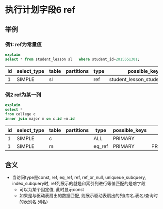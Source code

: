 # 执行计划字段6 ref

## 举例

### 例1: ref为常量值

```sql
explain
select * from student_lesson sl   where student_id=2015551301;
```

|id|select_type|table|partitions|type|possible_keys|key|key_len|ref|rows|filtered|Extra|
|--|-----------|-----|----------|----|-------------|---|-------|---|----|--------|-----|
|1|SIMPLE|sl||ref|student_lesson_student_id_IDX|student_lesson_student_id_IDX|4|const|2|100.0||


### 例2 ref为某一列

```sql
explain
select * 
from college c 
inner join major m on c.id =m.id 
```

|id|select_type|table|partitions|type|possible_keys|key|key_len|ref|rows|filtered|Extra|
|--|-----------|-----|----------|----|-------------|---|-------|---|----|--------|-----|
|1|SIMPLE|c||ALL|PRIMARY||||21|100.0||
|1|SIMPLE|m||eq_ref|PRIMARY|PRIMARY|4|self_exp.c.id|1|100.0||

## 含义

* 当访问type是const, ref, eq_ref, ref, ref_or_null, uniqueue_subquery, index_subquery时, ref列展示的就是和索引列进行等值匹配的是啥字段
  * 可以为某个固定值, 此时显示const
  * 如果是与驱动表扇出的数据匹配, 则展示驱动表扇出的列(库名.表名/查询时的表别名.列名) 
